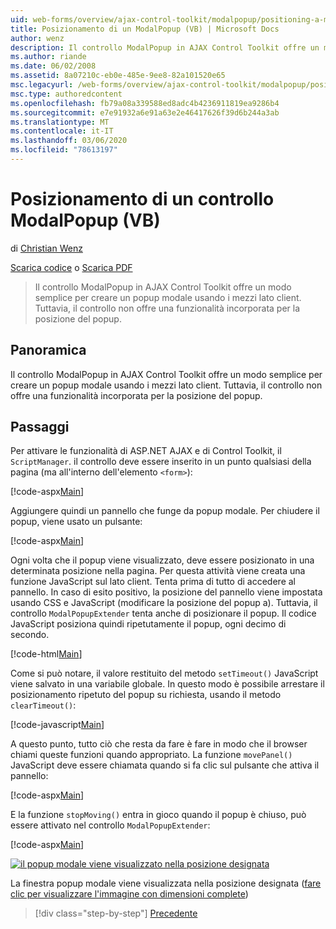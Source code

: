 ```yaml
---
uid: web-forms/overview/ajax-control-toolkit/modalpopup/positioning-a-modalpopup-vb
title: Posizionamento di un ModalPopup (VB) | Microsoft Docs
author: wenz
description: Il controllo ModalPopup in AJAX Control Toolkit offre un modo semplice per creare un popup modale usando i mezzi lato client. Tuttavia, il controllo non offre...
ms.author: riande
ms.date: 06/02/2008
ms.assetid: 8a07210c-eb0e-485e-9ee8-82a101520e65
msc.legacyurl: /web-forms/overview/ajax-control-toolkit/modalpopup/positioning-a-modalpopup-vb
msc.type: authoredcontent
ms.openlocfilehash: fb79a08a339588ed8adc4b4236911819ea9286b4
ms.sourcegitcommit: e7e91932a6e91a63e2e46417626f39d6b244a3ab
ms.translationtype: MT
ms.contentlocale: it-IT
ms.lasthandoff: 03/06/2020
ms.locfileid: "78613197"
---
```

# <a name="positioning-a-modalpopup-vb"></a>Posizionamento di un controllo ModalPopup (VB)

di [Christian Wenz](https://github.com/wenz)

[Scarica codice](https://download.microsoft.com/download/2/4/0/24052038-f942-4336-905b-b60ae56f0dd5/ModalPopup4.vb.zip) o [Scarica PDF](https://download.microsoft.com/download/b/6/a/b6ae89ee-df69-4c87-9bfb-ad1eb2b23373/modalpopup4VB.pdf)

> Il controllo ModalPopup in AJAX Control Toolkit offre un modo semplice per creare un popup modale usando i mezzi lato client. Tuttavia, il controllo non offre una funzionalità incorporata per la posizione del popup.

## <a name="overview"></a>Panoramica

Il controllo ModalPopup in AJAX Control Toolkit offre un modo semplice per creare un popup modale usando i mezzi lato client. Tuttavia, il controllo non offre una funzionalità incorporata per la posizione del popup.

## <a name="steps"></a>Passaggi

Per attivare le funzionalità di ASP.NET AJAX e di Control Toolkit, il `ScriptManager`. il controllo deve essere inserito in un punto qualsiasi della pagina (ma all'interno dell'elemento `<form>`):

[!code-aspx[Main](positioning-a-modalpopup-vb/samples/sample1.aspx)]

Aggiungere quindi un pannello che funge da popup modale. Per chiudere il popup, viene usato un pulsante:

[!code-aspx[Main](positioning-a-modalpopup-vb/samples/sample2.aspx)]

Ogni volta che il popup viene visualizzato, deve essere posizionato in una determinata posizione nella pagina. Per questa attività viene creata una funzione JavaScript sul lato client. Tenta prima di tutto di accedere al pannello. In caso di esito positivo, la posizione del pannello viene impostata usando CSS e JavaScript (modificare la posizione del popup a). Tuttavia, il controllo `ModalPopupExtender` tenta anche di posizionare il popup. Il codice JavaScript posiziona quindi ripetutamente il popup, ogni decimo di secondo.

[!code-html[Main](positioning-a-modalpopup-vb/samples/sample3.html)]

Come si può notare, il valore restituito del metodo `setTimeout()` JavaScript viene salvato in una variabile globale. In questo modo è possibile arrestare il posizionamento ripetuto del popup su richiesta, usando il metodo `clearTimeout()`:

[!code-javascript[Main](positioning-a-modalpopup-vb/samples/sample4.js)]

A questo punto, tutto ciò che resta da fare è fare in modo che il browser chiami queste funzioni quando appropriato. La funzione `movePanel()` JavaScript deve essere chiamata quando si fa clic sul pulsante che attiva il pannello:

[!code-aspx[Main](positioning-a-modalpopup-vb/samples/sample5.aspx)]

E la funzione `stopMoving()` entra in gioco quando il popup è chiuso, può essere attivato nel controllo `ModalPopupExtender`:

[!code-aspx[Main](positioning-a-modalpopup-vb/samples/sample6.aspx)]

[![il popup modale viene visualizzato nella posizione designata](positioning-a-modalpopup-vb/_static/image2.png)](positioning-a-modalpopup-vb/_static/image1.png)

La finestra popup modale viene visualizzata nella posizione designata ([fare clic per visualizzare l'immagine con dimensioni complete](positioning-a-modalpopup-vb/_static/image3.png))

> [!div class="step-by-step"]
> [Precedente](handling-postbacks-from-a-modalpopup-vb.md)
